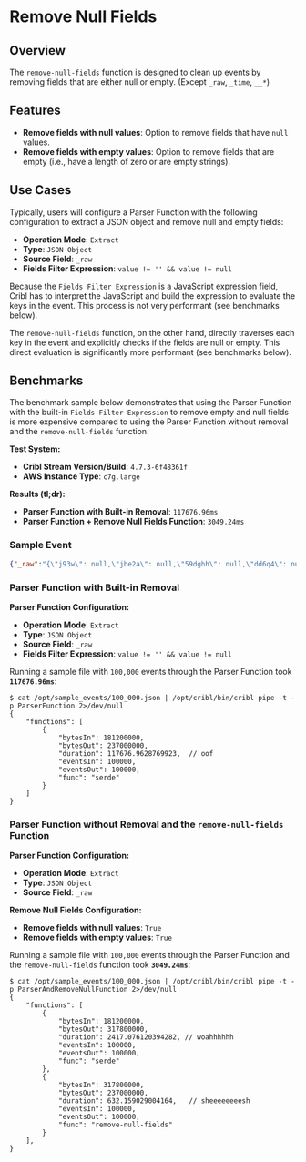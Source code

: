# Remove Null Fields

## Overview

The `remove-null-fields` function is designed to clean up events by removing fields that are either null or empty. (Except `_raw`, `_time`, `__*`)

## Features

- **Remove fields with null values**: Option to remove fields that have `null` values.
- **Remove fields with empty values**: Option to remove fields that are empty (i.e., have a length of zero or are empty strings).

## Use Cases

Typically, users will configure a Parser Function with the following configuration to extract a JSON object and remove null and empty fields:

- **Operation Mode**: `Extract`
- **Type**: `JSON Object`
- **Source Field**: `_raw`
- **Fields Filter Expression**: `value != '' && value != null`

Because the `Fields Filter Expression` is a JavaScript expression field, Cribl has to interpret the JavaScript and build the expression to evaluate the keys in the event. This process is not very performant (see benchmarks below).

The `remove-null-fields` function, on the other hand, directly traverses each key in the event and explicitly checks if the fields are null or empty. This direct evaluation is significantly more performant (see benchmarks below).

## Benchmarks

The benchmark sample below demonstrates that using the Parser Function with the built-in `Fields Filter Expression` to remove empty and null fields is more expensive compared to using the Parser Function without removal and the `remove-null-fields` function.

**Test System:**
- **Cribl Stream Version/Build**: `4.7.3-6f48361f`
- **AWS Instance Type**: `c7g.large`

**Results (tl;dr):**
- **Parser Function with Built-in Removal**: `117676.96ms`
- **Parser Function + Remove Null Fields Function**: `3049.24ms`

### Sample Event

```json
{"_raw":"{\"j93w\": null,\"jbe2a\": null,\"59dghh\": null,\"dd6q4\": null,\"ywrjn\": null,\"jddlr\": null,\"x377y\": null,\"u151fh\": null,\"3rx4c\": null,\"lu04lj\": null,\"7bljv\": null,\"la80lk\": null,\"qr7w4\": null,\"myc9cf\": null,\"o0f44\": null,\"t2mx4\": null,\"u3y3\": null,\"3oe68\": null,\"tvhzc\": null,\"v355s\": null,\"0y7nxk\": null,\"kxu6eh\": null,\"1vlyoj\": null,\"las3si\": null,\"8gtus\": null,\"6h74uj\": null,\"ecakx\": null,\"35j54\": null,\"7f99h\": null,\"5ic71\": null,\"jg1zv\": null,\"zzj69\": null,\"n2kq6\": null,\"5zbs7\": \"\",\"m5hfj\": \"\",\"nuwfh\": \"\",\"svh79\": \"\",\"6m01z\": \"\",\"3mbhw\": \"\",\"c2mjo\": \"\",\"t20xcf\": \"\",\"ygjpf\": \"\",\"06nn2\": \"\",\"3lgr4g\": \"\",\"x3bcz\": \"\",\"h5y93j\": \"\",\"jbpwx\": \"\",\"lbhar\": \"\",\"kbkkp\": \"\",\"z4pk0h\": \"\",\"fkpolk\": \"\",\"2nezn\": \"\",\"zj012\": \"\",\"nyxmvi\": \"\",\"brr45f\": \"\",\"8wkry\": \"\",\"g5cuz\": \"\",\"o6kgj\": \"\",\"pld7j\": \"\",\"7eiqx\": \"\",\"0ckf2\": \"\",\"ooyvr\": \"\",\"9rbxn\": \"\",\"b5m1m\": \"\",\"cf1rhi\": \"\",\"4xevp\": \"\",\"vo2bo\": \"e7knwk\",\"5o553\": \"nc0qa\",\"1kncn\": \"tw398\",\"9pwe9\": \"1931s\",\"1gat7\": \"om8y7\",\"mmd3l\": \"d9k6k\",\"wxxq2\": \"634tz\",\"4ue14\": \"wh6wl\",\"jkg7\": \"7bf5b\",\"z8wpp\": \"vekai\",\"d04j5\": \"5tvvr\",\"zd075\": \"lzaga\",\"fqxh4k\": \"e06tq\",\"zfnrt\": \"30oqz\",\"dzzkl\": \"oj5cj\",\"klgpll\": \"s2jatk\",\"qcr1mj\": \"tv7bgg\",\"wh86h\": \"y4rpc\",\"6epwz\": \"lco99k\",\"653nb\": \"c5kodl\",\"jvbi4\": \"mpzhv\",\"eqduc\": \"dapqwh\",\"1p5cm\": \"lngytl\",\"8s1pr\": \"qx2xo\",\"1d8qdj\": \"v9z9h\",\"xh4b3\": \"io25s\",\"4xt0tj\": \"dw3ssf\",\"8i5zc\": \"lw3it\",\"6ly0j\": \"1mee4\",\"fa9qr\": \"pzyop\",\"mctrc\": \"53a0a\",\"5mpyai\": \"rj6rd\",\"xt9fj\": \"24gnc\",\"40k0w\": \"83ltrk\"}"}
```

### Parser Function with Built-in Removal

**Parser Function Configuration:**
- **Operation Mode**: `Extract`
- **Type**: `JSON Object`
- **Source Field**: `_raw`
- **Fields Filter Expression**: `value != '' && value != null`

Running a sample file with `100,000` events through the Parser Function took **`117676.96ms`**:

```shell
$ cat /opt/sample_events/100_000.json | /opt/cribl/bin/cribl pipe -t -p ParserFunction 2>/dev/null
{
    "functions": [
        {
            "bytesIn": 181200000,
            "bytesOut": 237000000,
            "duration": 117676.9628769923,  // oof
            "eventsIn": 100000,
            "eventsOut": 100000,
            "func": "serde"
        }
    ]
}
```

### Parser Function without Removal and the `remove-null-fields` Function

**Parser Function Configuration:**
- **Operation Mode**: `Extract`
- **Type**: `JSON Object`
- **Source Field**: `_raw`

**Remove Null Fields Configuration:**
- **Remove fields with null values**: `True`
- **Remove fields with empty values**: `True`

Running a sample file with `100,000` events through the Parser Function and the `remove-null-fields` function took **`3049.24ms`**:

```shell
$ cat /opt/sample_events/100_000.json | /opt/cribl/bin/cribl pipe -t -p ParserAndRemoveNullFunction 2>/dev/null
{
    "functions": [
        {
            "bytesIn": 181200000,
            "bytesOut": 317800000,
            "duration": 2417.076120394282, // woahhhhhh
            "eventsIn": 100000,
            "eventsOut": 100000,
            "func": "serde"
        },
        {
            "bytesIn": 317800000,
            "bytesOut": 237000000,
            "duration": 632.159029004164,   // sheeeeeeeesh
            "eventsIn": 100000,
            "eventsOut": 100000,
            "func": "remove-null-fields"
        }
    ],
}
```
